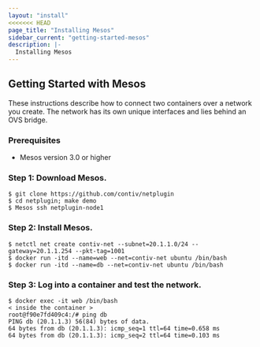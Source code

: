 ```yaml
---
layout: "install"
<<<<<<< HEAD
page_title: "Installing Mesos"
sidebar_current: "getting-started-mesos"
description: |-
  Installing Mesos
---
```


## Getting Started with Mesos

These instructions describe how to connect two containers
over a network you create. The network has
its own unique interfaces and lies behind an OVS bridge.

### Prerequisites
- Mesos version 3.0 or higher


### Step 1: Download Mesos.

```
$ git clone https://github.com/contiv/netplugin
$ cd netplugin; make demo
$ Mesos ssh netplugin-node1
```

### Step 2: Install Mesos.

```
$ netctl net create contiv-net --subnet=20.1.1.0/24 --gateway=20.1.1.254 --pkt-tag=1001
$ docker run -itd --name=web --net=contiv-net ubuntu /bin/bash
$ docker run -itd --name=db --net=contiv-net ubuntu /bin/bash
```

### Step 3: Log into a container and test the network.

```
$ docker exec -it web /bin/bash
< inside the container >
root@f90e7fd409c4:/# ping db
PING db (20.1.1.3) 56(84) bytes of data.
64 bytes from db (20.1.1.3): icmp_seq=1 ttl=64 time=0.658 ms
64 bytes from db (20.1.1.3): icmp_seq=2 ttl=64 time=0.103 ms
```
